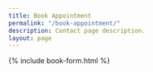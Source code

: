 ```yaml
---
title: Book Appointment
permalink: "/book-appointment/"
description: Contact page description.
layout: page
---
```


{% include book-form.html %}
